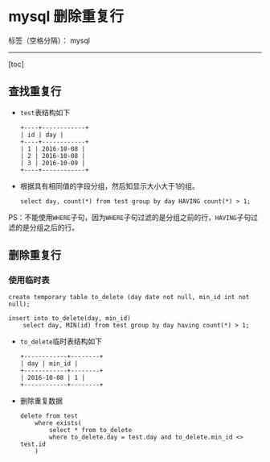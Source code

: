 # mysql 删除重复行

标签（空格分隔）： mysql

---

[toc]

## 查找重复行

- `test`表结构如下

    ```
    +----+------------+
    | id | day |
    +----+------------+
    | 1 | 2016-10-08 |
    | 2 | 2016-10-08 |
    | 3 | 2016-10-09 |
    +----+------------+
    ```

- 根据具有相同值的字段分组，然后知显⽰⼤⼩⼤于1的组。

    ```
    select day, count(*) from test group by day HAVING count(*) > 1;
    ```

PS：不能使用`WHERE`子句，因为`WHERE`⼦句过滤的是分组之前的⾏，`HAVING`⼦句过滤的是分组之后的⾏。

## 删除重复行

### 使用临时表

```
create temporary table to_delete (day date not null, min_id int not null);

insert into to_delete(day, min_id)
    select day, MIN(id) from test group by day having count(*) > 1;
```

- `to_delete`临时表结构如下

    ```
    +------------+--------+
    | day | min_id |
    +------------+--------+
    | 2016-10-08 | 1 |
    +------------+--------+
    ```
    
- 删除重复数据

    ```
    delete from test
        where exists(
            select * from to_delete
            where to_delete.day = test.day and to_delete.min_id <> test.id
        )
    ```